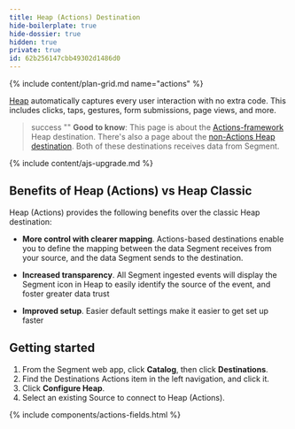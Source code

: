 ```yaml
---
title: Heap (Actions) Destination
hide-boilerplate: true
hide-dossier: true
hidden: true
private: true
id: 62b256147cbb49302d1486d0
---
```


{% include content/plan-grid.md name="actions" %}

[Heap](https://heapanalytics.com/?utm_source=segmentio&utm_medium=docs&utm_campaign=partners) automatically captures every user interaction with no extra code. This includes clicks, taps, gestures, form submissions, page views, and more.

> success ""
> **Good to know**: This page is about the [Actions-framework](/docs/connections/destinations/actions/) Heap destination. There's also a page about the [non-Actions Heap destination](/docs/connections/destinations/catalog/heap/). Both of these destinations receives data from Segment.


{% include content/ajs-upgrade.md %}

## Benefits of Heap (Actions) vs Heap Classic

Heap (Actions) provides the following benefits over the classic Heap destination:

- **More control with clearer mapping**. Actions-based destinations enable you to define the mapping between the data Segment receives from your source, and the data Segment sends to the destination.

- **Increased transparency**. All Segment ingested events will display the Segment icon in Heap to easily identify the source of the event, and foster greater data trust

- **Improved setup**. Easier default settings make it easier to get set up faster

## Getting started

1. From the Segment web app, click **Catalog**, then click **Destinations**.
2. Find the Destinations Actions item in the left navigation, and click it.
3. Click **Configure Heap**.
4. Select an existing Source to connect to Heap (Actions).

{% include components/actions-fields.html %}
